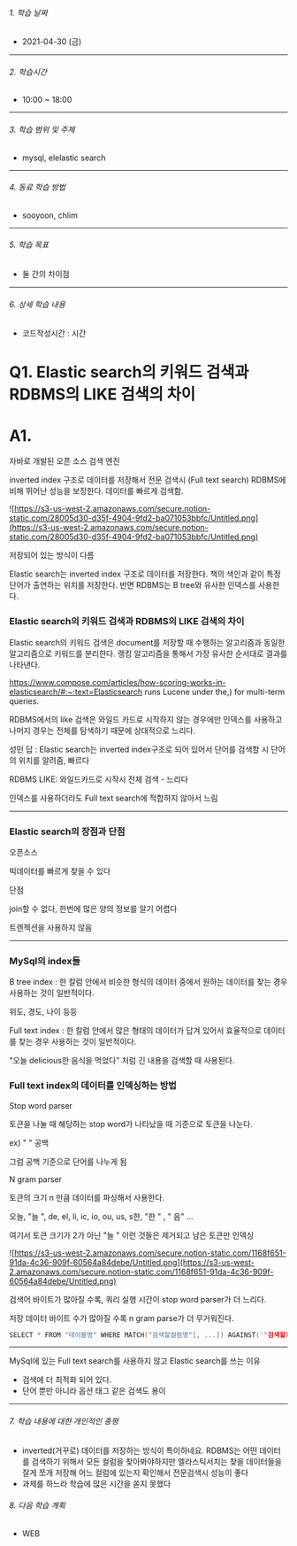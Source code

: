 ###### 1. 학습 날짜

- 2021-04-30 (금)

---

###### 2. 학습시간

- 10:00 ~ 18:00

---

###### 3. 학습 범위 및 주제

- mysql, elelastic search

---

###### 4. 동료 학습 방법 

- sooyoon, chlim

---

###### 5. 학습 목표 

- 둘 간의 차이점

---

###### 6. 상세 학습 내용

- 코드작성시간 :  시간

# Q1. Elastic search의 키워드 검색과 RDBMS의 LIKE 검색의 차이

# A1.

자바로 개발된 오픈 소스 검색 엔진

inverted index 구조로 데이터를 저장해서 전문 검색시 (Full text search) RDBMS에 비해 뛰어난 성능을 보장한다. 데이터를 빠르게 검색함.

![https://s3-us-west-2.amazonaws.com/secure.notion-static.com/28005d30-d35f-4904-9fd2-ba071053bbfc/Untitled.png](https://s3-us-west-2.amazonaws.com/secure.notion-static.com/28005d30-d35f-4904-9fd2-ba071053bbfc/Untitled.png)

저장되어 있는 방식이 다름

Elastic search는 inverted index 구조로 데이터를 저장한다. 책의 색인과 같이 특정 단어가 출연하는 위치를 저장한다. 반면 RDBMS는 B tree와 유사한 인덱스를 사용한다.

### Elastic search의 키워드 검색과 RDBMS의 LIKE 검색의 차이

Elastic search의 키워드 검색은 document를 저장할 때 수행하는 알고리즘과 동일한 알고리즘으로 키워드를 분리한다. 랭킹 알고리즘을 통해서 가장 유사한 순서대로 결과를 나타낸다.

https://www.compose.com/articles/how-scoring-works-in-elasticsearch/#:~:text=Elasticsearch runs Lucene under the,) for multi-term queries.

RDBMS에서의 like 검색은 와일드 카드로 시작하지 않는 경우에만 인덱스를 사용하고 나머지 경우는 전체를 탐색하기 때문에 상대적으로 느리다.

성민 답 : Elastic search는 inverted index구조로 되어 있어서 단어를 검색할 시 단어의 위치를 알려줌, 빠르다

RDBMS LIKE: 와일드카드로 시작시 전체 검색 - 느리다

인덱스를 사용하더라도 Full text search에 적합하지 않아서 느림

------

### Elastic search의 장점과 단점

오픈소스

빅데이터를 빠르게 찾을 수 있다

단점

join할 수 없다, 한번에 많은 양의 정보를 알기 어렵다

트렌젝션을 사용하지 않음

------

### MySql의 index들

B tree index : 한 칼럼 안에서 비슷한 형식의 데이터 중에서 원하는 데이터를 찾는 경우 사용하는 것이 일반적이다.

위도, 경도, 나이 등등

Full text index : 한 칼럼 안에서 많은 형태의 데이터가 답겨 있어서 효율적으로 데이터를 찾는 경우 사용하는 것이 일반적이다.

"오늘 delicious한 음식을 먹었다" 처럼 긴 내용을 검색할 때 사용된다.

### Full text index의 데이터를 인덱싱하는 방법

Stop word parser

토큰을 나눌 때 해당하는 stop word가 나타났을 때 기준으로 토큰을 나눈다.

ex) " " 공백

그럼 공백 기준으로 단어를 나누게 됨

N gram parser

토큰의 크기 n 만큼 데이터를 파싱해서 사용한다.

오늘, "늘 ", de, el, li, ic, io, ou, us, s한, "한 " , " 음" ...

여기서 토큰 크기가 2가 아닌 "늘 " 이런 것들은 제거되고 남은 토큰만 인덱싱

![https://s3-us-west-2.amazonaws.com/secure.notion-static.com/1168f651-91da-4c36-909f-60564a84debe/Untitled.png](https://s3-us-west-2.amazonaws.com/secure.notion-static.com/1168f651-91da-4c36-909f-60564a84debe/Untitled.png)

검색어 바이트가 많아질 수록, 쿼리 실행 시간이 stop word parser가 더 느리다.

저장 데이터 바이트 수가 많아질 수록 n gram parse가 더 무거워진다.

```cpp
SELECT * FROM "테이블명" WHERE MATCH("검색할컬럼명"[, ...]) AGAINST('"검색할키워드식" "검색모드");
```

------

MySql에 있는 Full text search를 사용하지 않고 Elastic search를 쓰는 이유

- 검색에 더 최적화 되어 있다.
- 단어 뿐만 아니라 옵션 태그 같은 검색도 용이

---

###### 7. 학습 내용에 대한 개인적인 총평

-  inverted(거꾸로) 데이터를 저장하는 방식이 특이하네요. RDBMS는 어떤 데이터를 검색하기 위해서 모든 컬럼을 찾아봐야하지만 엘라스틱서치는 찾을 데이터들을 잘게 쪼개 저장해 어느 컬럼에 있는지 확인해서 전문검색시 성능이 좋다
- 과제를 하느라 학습에 많은 시간을 쏟지 못했다

###### 8. 다음 학습 계획

- WEB